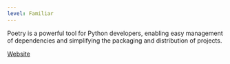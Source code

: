 ```yaml
---
level: Familiar
---
```


Poetry is a powerful tool for Python developers, enabling easy management of dependencies and simplifying the packaging and distribution of projects.

[Website](https://python-poetry.org/)
